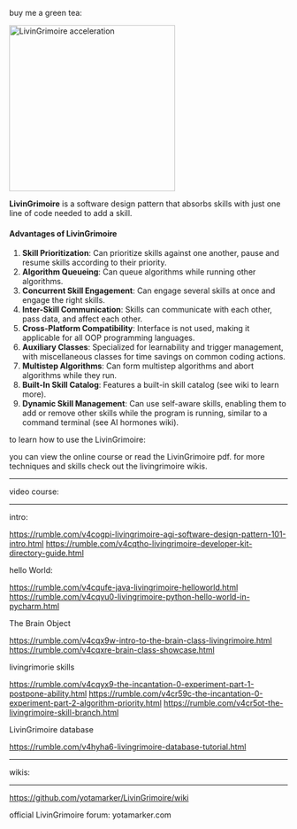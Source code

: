 buy me a green tea:

<a href="https://www.buymeacoffee.com/mr_meeseeks" target="_blank"><img src="https://i.ibb.co/CnsJKpC/Thumbnail03.png" alt="LivinGrimoire acceleration" height="300" width="300"></a>

**LivinGrimoire** is a software design pattern that absorbs skills with just one line of code needed to add a skill.

#### Advantages of LivinGrimoire

1. **Skill Prioritization**: Can prioritize skills against one another, pause and resume skills according to their priority.
2. **Algorithm Queueing**: Can queue algorithms while running other algorithms.
3. **Concurrent Skill Engagement**: Can engage several skills at once and engage the right skills.
4. **Inter-Skill Communication**: Skills can communicate with each other, pass data, and affect each other.
5. **Cross-Platform Compatibility**: Interface is not used, making it applicable for all OOP programming languages.
6. **Auxiliary Classes**: Specialized for learnability and trigger management, with miscellaneous classes for time savings on common coding actions.
7. **Multistep Algorithms**: Can form multistep algorithms and abort algorithms while they run.
8. **Built-In Skill Catalog**: Features a built-in skill catalog (see wiki to learn more).
9. **Dynamic Skill Management**: Can use self-aware skills, enabling them to add or remove other skills while the program is running, similar to a command terminal (see AI hormones wiki).

to learn how to use the LivinGrimoire:

you can view the online course or read the LivinGrimoire pdf.
for more techniques and skills check out the livingrimoire wikis.
***************
video course:
***************
intro:

https://rumble.com/v4cogpi-livingrimoire-agi-software-design-pattern-101-intro.html
https://rumble.com/v4cqtho-livingrimoire-developer-kit-directory-guide.html

hello World:

https://rumble.com/v4cqufe-java-livingrimoire-helloworld.html
https://rumble.com/v4cqvu0-livingrimoire-python-hello-world-in-pycharm.html

The Brain Object

https://rumble.com/v4cqx9w-intro-to-the-brain-class-livingrimoire.html
https://rumble.com/v4cqxre-brain-class-showcase.html

livingrimorie skills

https://rumble.com/v4cqyx9-the-incantation-0-experiment-part-1-postpone-ability.html
https://rumble.com/v4cr59c-the-incantation-0-experiment-part-2-algorithm-priority.html
https://rumble.com/v4cr5ot-the-livingrimoire-skill-branch.html

LivinGrimoire database

https://rumble.com/v4hyha6-livingrimoire-database-tutorial.html
********
wikis:
********
https://github.com/yotamarker/LivinGrimoire/wiki


official LivinGrimoire forum: yotamarker.com

